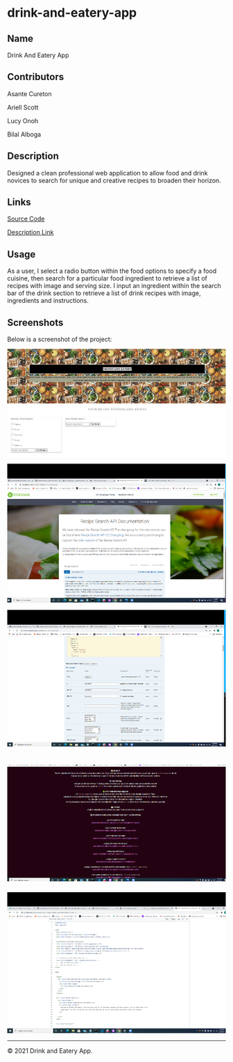 # drink-and-eatery-app

## Name
Drink And Eatery App


## Contributors
Asante Cureton

Ariell Scott

Lucy Onoh

Bilal Alboga


## Description
Designed a clean professional web application to allow food and drink novices to search for unique and creative recipes to broaden their horizon.


## Links
[Source Code](https://github.com/asantercureton/drink-and-eatery-app/)


[Description Link](https://asantercureton.github.io/drink-and-eatery-app/)


## Usage
As a user, I select a radio button within the food options to specify a food cuisine, then search for a particular food ingredient to retrieve a list of recipes with image and serving size. I input an ingredient within the search bar of the drink section to retrieve a list of drink recipes with image, ingredients and instructions.


## Screenshots
Below is a screenshot of the project:

![Image of html](./assets/images/drink-eat1.jpg)


![Image of html](./assets/images/screenshot2.png)

![Image of html](./assets/images/screenshot3.png)

![Image of html](./assets/images/screenshot4.png)
=======
![Image of html](./assets/images/screenshot.png)



---
© 2021 Drink and Eatery App.